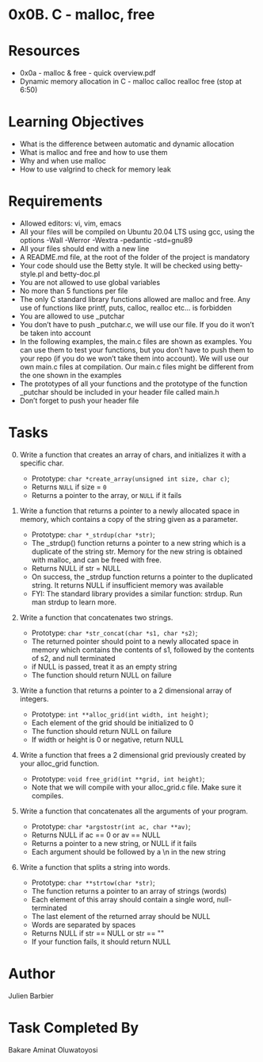 # 0x0B. C - malloc, free

# Resources

* 0x0a - malloc & free - quick overview.pdf
* Dynamic memory allocation in C - malloc calloc realloc free (stop at 6:50)

# Learning Objectives

* What is the difference between automatic and dynamic allocation
* What is malloc and free and how to use them
* Why and when use malloc
* How to use valgrind to check for memory leak

# Requirements

* Allowed editors: vi, vim, emacs
* All your files will be compiled on Ubuntu 20.04 LTS using gcc, using the options -Wall -Werror -Wextra -pedantic -std=gnu89
* All your files should end with a new line
* A README.md file, at the root of the folder of the project is mandatory
* Your code should use the Betty style. It will be checked using betty-style.pl and betty-doc.pl
* You are not allowed to use global variables
* No more than 5 functions per file
* The only C standard library functions allowed are malloc and free. Any use of functions like printf, puts, calloc, realloc etc… is forbidden
* You are allowed to use _putchar
* You don’t have to push _putchar.c, we will use our file. If you do it won’t be taken into account
* In the following examples, the main.c files are shown as examples. You can use them to test your functions, but you don’t have to push them to your repo (if you do we won’t take them into account). We will use our own main.c files at compilation. Our main.c files might be different from the one shown in the examples
* The prototypes of all your functions and the prototype of the function _putchar should be included in your header file called main.h
* Don’t forget to push your header file

# Tasks

0. Write a function that creates an array of chars, and initializes it with a specific char.

	* Prototype: `char *create_array(unsigned int size, char c)`;
	* Returns `NULL` if size = `0`
	* Returns a pointer to the array, or `NULL` if it fails

1. Write a function that returns a pointer to a newly allocated space in memory, which contains a copy of the string given as a parameter.

	* Prototype: `char *_strdup(char *str)`;
	* The _strdup() function returns a pointer to a new string which is a duplicate of the string str. Memory for the new string is obtained with malloc, and can be freed with free.
	* Returns NULL if str = NULL
	* On success, the _strdup function returns a pointer to the duplicated string. It returns NULL if insufficient memory was available
	* FYI: The standard library provides a similar function: strdup. Run man strdup to learn more.

2. Write a function that concatenates two strings.

	* Prototype: `char *str_concat(char *s1, char *s2)`;
	* The returned pointer should point to a newly allocated space in memory which contains the contents of s1, followed by the contents of s2, and null terminated
	* if NULL is passed, treat it as an empty string
	* The function should return NULL on failure

3. Write a function that returns a pointer to a 2 dimensional array of integers.

	* Prototype: `int **alloc_grid(int width, int height)`;
	* Each element of the grid should be initialized to 0
	* The function should return NULL on failure
	* If width or height is 0 or negative, return NULL

4. Write a function that frees a 2 dimensional grid previously created by your alloc_grid function.

	* Prototype: `void free_grid(int **grid, int height)`;
	* Note that we will compile with your alloc_grid.c file. Make sure it compiles.

5. Write a function that concatenates all the arguments of your program.

	* Prototype: `char *argstostr(int ac, char **av)`;
	* Returns NULL if ac == 0 or av == NULL
	* Returns a pointer to a new string, or NULL if it fails
	* Each argument should be followed by a \n in the new string

6. Write a function that splits a string into words.

	* Prototype: `char **strtow(char *str)`;
	* The function returns a pointer to an array of strings (words)
	* Each element of this array should contain a single word, null-terminated
	* The last element of the returned array should be NULL
	* Words are separated by spaces
	* Returns NULL if str == NULL or str == ""
	* If your function fails, it should return NULL

# Author
Julien Barbier

# Task Completed By
Bakare Aminat Oluwatoyosi

